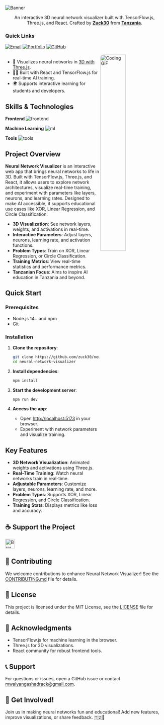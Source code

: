 ![Banner](https://capsule-render.vercel.app/api?type=venom&height=160&color=0:43cea2,100:185a9d&text=%20NNV&textBg=false&desc=(Visualizing+AI+for+Learning)&descAlign=60&fontAlign=50&descAlignY=70&fontColor=f7f5f5)
<p align="center">An interactive 3D neural network visualizer built with TensorFlow.js, Three.js, and React. Crafted by <strong><a href="https://github.com/zuck30">Zuck30</a></strong> from <strong><a href="https://www.google.com/travel/things-to-do?dest_src=ut&dest_mid=%2Fm%2F0htfv">Tanzania</a></strong>.</p>

<h3>Quick Links</h3>

<div align="left">
    <a href="mailto:mwalyangashadrack@gmail.com"><img src="https://img.shields.io/badge/Mail%20me-30302f?style=flat-square&logo=gmail" alt="Email"></a>
    <a href="https://sheddysilicon.netlify.app"><img src="https://img.shields.io/badge/Portfolio-30302f?style=flat-square&logo=firefox" alt="Portfolio"></a>
    <a href="https://github.com/zuck30/neural-network-visualizer"><img src="https://img.shields.io/badge/Repository-30302f?style=flat-square&logo=github" alt="GitHub"></a>
</div>

<br>
<a href="https://github.com/zuck30/neural-network-visualizer"> <img src="https://media0.giphy.com/media/v1.Y2lkPTc5MGI3NjExMnVqbWwzcTJzc240eXF3Y2RtM21qdjZnZW45bzVndnhkZWhzZ3NjNCZlcD12MV9pbnRlcm5hbF9naWZfYnlfaWQmY3Q9Zw/YknAouVrcbkiDvWUOR/giphy.gif" width="40%" align="right" style="border-radius:10px; animation: float 6s ease-in-out infinite;" alt="Coding GIF">
</a>

<ul>
    <li>🔭 Visualizes neural networks in <a href="https://threejs.org">3D with Three.js</a>.</li>
    <li>👨‍💻 Built with React and TensorFlow.js for real-time AI training.</li>
    <li>🌍 Supports interactive learning for students and developers.</li>
</ul>

<h2 id="skills">Skills & Technologies</h2>

**Frontend**
![frontend](https://skillicons.dev/icons?i=react,js,threejs,tailwind,vite&perline=10)

**Machine Learning**
![ml](https://skillicons.dev/icons?i=tensorflow&perline=10)

**Tools**
![tools](https://skillicons.dev/icons?i=git,github,vscode&perline=10)

<h2> Project Overview</h2>

**Neural Network Visualizer** is an interactive web app that brings neural networks to life in 3D. Built with TensorFlow.js, Three.js, and React, it allows users to explore network architectures, visualize real-time training, and experiment with parameters like layers, neurons, and learning rates. Designed to make AI accessible, it supports educational use cases like XOR, Linear Regression, and Circle Classification.

- **3D Visualization**: See network layers, weights, and activations in real-time.
- **Interactive Parameters**: Adjust layers, neurons, learning rate, and activation functions.
- **Problem Types**: Train on XOR, Linear Regression, or Circle Classification.
- **Training Metrics**: View real-time statistics and performance metrics.
- **Tanzanian Focus**: Aims to inspire AI education in Tanzania and beyond.

<h2>Quick Start</h2>

### Prerequisites
- Node.js 14+ and npm
- Git

### Installation
1. **Clone the repository**:
   ```bash
   git clone https://github.com/zuck30/neural-network-visualizer.git
   cd neural-network-visualizer
   ```

2. **Install dependencies**:
   ```bash
   npm install
   ```

3. **Start the development server**:
   ```bash
   npm run dev
   ```

4. **Access the app**:
   - Open [http://localhost:5173](http://localhost:5173) in your browser.
   - Experiment with network parameters and visualize training.

<h2> Key Features</h2>

- **3D Network Visualization**: Animated weights and activations using Three.js.
- **Real-Time Training**: Watch neural networks train in real-time.
- **Adjustable Parameters**: Customize layers, neurons, learning rate, and more.
- **Problem Types**: Supports XOR, Linear Regression, and Circle Classification.
- **Training Stats**: Displays metrics like loss and accuracy.


<h2>☕️ Support the Project</h2>
<p>
    <a href="https://www.buymeacoffee.com/zuck30" target="_blank"><img src="https://cdn.buymeacoffee.com/buttons/v2/default-red.png" alt="Buy Me A Coffee" height="30px"></a>
</p>

<h2>🤝 Contributing</h2>

We welcome contributions to enhance Neural Network Visualizer! See the [CONTRIBUTING.md](CONTRIBUTING.md) file for details.

<h2>📄 License</h2>

This project is licensed under the MIT License, see the [LICENSE](LICENSE) file for details.
<h2>🙏 Acknowledgments</h2>

- TensorFlow.js for machine learning in the browser.
- Three.js for 3D visualizations.
- React community for robust frontend tools.

<h2>📞 Support</h2>

For questions or issues, open a GitHub issue or contact [mwalyangashadrack@gmail.com](mailto:mwalyangashadrack@gmail.com).

<h2>🎉 Get Involved!</h2>

Join us in making neural networks fun and educational! Add new features, improve visualizations, or share feedback. 🇹🇿🤖